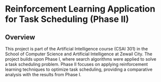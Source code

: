 # Reinforcement Learning Application for Task Scheduling (Phase II)

## Overview

This project is part of the Artificial Intelligence course (CSAI 301) in the School of Computer Science and Artificial Intelligence at Zewail City. The project builds upon Phase I, where search algorithms were applied to solve a task scheduling problem. Phase II focuses on applying reinforcement learning techniques to optimize task scheduling, providing a comparative analysis with the results from Phase I.
